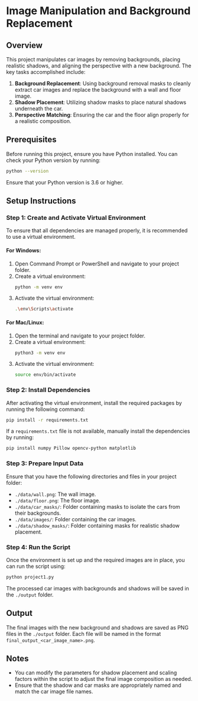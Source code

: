 
# Image Manipulation and Background Replacement

## Overview
This project manipulates car images by removing backgrounds, placing realistic shadows, and aligning the perspective with a new background. The key tasks accomplished include:

1. **Background Replacement**: Using background removal masks to cleanly extract car images and replace the background with a wall and floor image.
2. **Shadow Placement**: Utilizing shadow masks to place natural shadows underneath the car.
3. **Perspective Matching**: Ensuring the car and the floor align properly for a realistic composition.

## Prerequisites
Before running this project, ensure you have Python installed. You can check your Python version by running:

```bash
python --version
```

Ensure that your Python version is 3.6 or higher.

## Setup Instructions

### Step 1: Create and Activate Virtual Environment
To ensure that all dependencies are managed properly, it is recommended to use a virtual environment.

#### For Windows:
1. Open Command Prompt or PowerShell and navigate to your project folder.
2. Create a virtual environment:
   ```bash
   python -m venv env
   ```
3. Activate the virtual environment:
   ```bash
   .\env\Scripts\activate
   ```

#### For Mac/Linux:
1. Open the terminal and navigate to your project folder.
2. Create a virtual environment:
   ```bash
   python3 -m venv env
   ```
3. Activate the virtual environment:
   ```bash
   source env/bin/activate
   ```

### Step 2: Install Dependencies
After activating the virtual environment, install the required packages by running the following command:

```bash
pip install -r requirements.txt
```

If a `requirements.txt` file is not available, manually install the dependencies by running:

```bash
pip install numpy Pillow opencv-python matplotlib
```

### Step 3: Prepare Input Data
Ensure that you have the following directories and files in your project folder:

- `./data/wall.png`: The wall image.
- `./data/floor.png`: The floor image.
- `./data/car_masks/`: Folder containing masks to isolate the cars from their backgrounds.
- `./data/images/`: Folder containing the car images.
- `./data/shadow_masks/`: Folder containing masks for realistic shadow placement.

### Step 4: Run the Script
Once the environment is set up and the required images are in place, you can run the script using:

```bash
python project1.py
```

The processed car images with backgrounds and shadows will be saved in the `./output` folder.

## Output
The final images with the new background and shadows are saved as PNG files in the `./output` folder. Each file will be named in the format `final_output_<car_image_name>.png`.

## Notes
- You can modify the parameters for shadow placement and scaling factors within the script to adjust the final image composition as needed.
- Ensure that the shadow and car masks are appropriately named and match the car image file names.
